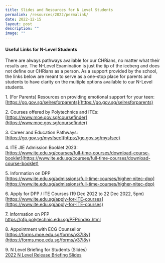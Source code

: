 ```yaml
---
title: Slides and Resources for N Level Students
permalink: /resources/2022/permalink/
date: 2022-12-15
layout: post
description: ""
image: ""
---
```

#### **Useful Links for N-Level Students**

There are always pathways available for our CHRians, no matter what their results are. The N-Level Examination is just the tip of the iceberg and does not define our CHRians as a person. As a support provided by the school, the links below are meant to serve as a one-stop place for parents and students to have clarity on the multiple options available to our N-Level students. 

1\. (For Parents) Resources on providing emotional support for your teen:<br>
[https://go.gov.sg/selresforparents](https://go.gov.sg/selresforparents)

2\. Courses offered by Polytechnics and ITEs:<br>
[https://www.moe.gov.sg/coursefinder](https://www.moe.gov.sg/coursefinder)

3\. Career and Education Pathways:<br>
[https://go.gov.sg/mysfsec](https://go.gov.sg/mysfsec)

4\. ITE JIE Admission Booklet 2023:<br>
[https://www.ite.edu.sg/courses/full-time-courses/download-course-booklet](https://www.ite.edu.sg/courses/full-time-courses/download-course-booklet)

5\. Information on DPP<br>
[https://www.ite.edu.sg/admissions/full-time-courses/higher-nitec-dpp](https://www.ite.edu.sg/admissions/full-time-courses/higher-nitec-dpp)

6\. Apply for DPP / ITE Courses (19 Dec 2022 to 22 Dec 2022, 5pm)<br>
[https://www.ite.edu.sg/apply-for-ITE-courses](https://www.ite.edu.sg/apply-for-ITE-courses)

7\. Information on PFP<br>
[https://pfp.polytechnic.edu.sg/PFP/index.html ](https://pfp.polytechnic.edu.sg/PFP/index.html )

8\. Appointment with ECG Counsellor<br>
[https://forms.moe.edu.sg/forms/v37l8v](https://forms.moe.edu.sg/forms/v37l8v)

9\. N Level Briefing for Students (Slides)<br>
[2022 N Level Release Briefing Slides](/files/2022%20N%20Levels%20Release_Briefing%20for%20Students.pdf)